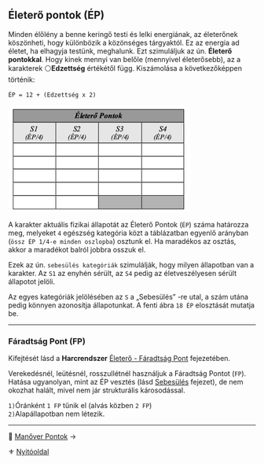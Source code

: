## Életerő pontok (ÉP)

Minden élőlény a benne keringő testi és lelki energiának, az életerőnek köszönheti, hogy különbözik a közönséges tárgyaktól. Ez az energia ad életet, ha elhagyja testünk, meghalunk. Ezt szimuláljuk az ún. **Életerő pontokkal**. Hogy kinek mennyi van belőle (mennyivel életerősebb), az a karakterek ⚪**Edzettség** értékétől függ. Kiszámolása a következőképpen történik:

```
ÉP = 12 + (Edzettség x 2)
```

![](images/01_eletero_tablazat_small.png)

A karakter aktuális fizikai állapotát az Életerő Pontok (`ÉP`) száma határozza meg, melyeket `4` egészség kategória közt a táblázatban egyenlő arányban (`össz ÉP 1/4-e minden oszlopba`) osztunk el. Ha maradékos az osztás, akkor a maradékot balról jobbra osszuk el.

Ezek az ún. `sebesülés kategóriák` szimulálják, hogy milyen állapotban van a karakter. Az `S1` az enyhén sérült, az `S4` pedig az életveszélyesen sérült állapotot jelöli.

Az egyes kategóriák jelölésében az `S` a „Sebesülés” -re utal, a szám utána pedig könnyen azonosítja állapotunkat. A fenti ábra `18 ÉP` elosztását mutatja be.

---
### Fáradtság Pont (FP)

Kifejtését lásd a **Harcrendszer** [Életerő - Fáradtság Pont](061_02_faradsag_pont.md) fejezetében.

Verekedésnél, leütésnél, rosszullétnél használjuk a Fáradtság Pontot (`FP`).\
Hatása ugyanolyan, mint az ÉP vesztés (lásd [Sebesülés](061_03_sebesules.md) fejezet), de nem okozhat halált, mivel nem jár strukturális károsodással.

`1)`Óránként `1 FP` tűnik el (alvás közben `2 FP`)\
`2)`Alapállapotban nem létezik. 

---

🔗 [Manőver Pontok](017_03_manover_pontok.md) →

⚜️ [Nyitóoldal](start.md#1-karakteralkot%C3%A1s)
